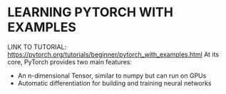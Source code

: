 # LEARNING PYTORCH WITH EXAMPLES
LINK TO TUTORIAL: https://pytorch.org/tutorials/beginner/pytorch_with_examples.html
At its core, PyTorch provides two main features:
* An n-dimensional Tensor, similar to numpy but can run on GPUs
* Automatic differentiation for building and training neural networks